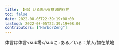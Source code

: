 ```yaml
---
title: 【N5】いる表示有意识的存在
toc: false
date: 2022-08-05T22:39:19+08:00
lastmod: 2022-08-05T22:39:19+08:00
contributors: ["HarborZeng"]
---
```


体言は体言<sub場</subに+ある／いる：某人/物在某地

